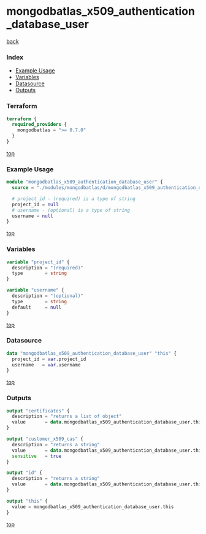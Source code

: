 # mongodbatlas_x509_authentication_database_user

[back](../mongodbatlas.md)

### Index

- [Example Usage](#example-usage)
- [Variables](#variables)
- [Datasource](#datasource)
- [Outputs](#outputs)

### Terraform

```terraform
terraform {
  required_providers {
    mongodbatlas = ">= 0.7.0"
  }
}
```

[top](#index)

### Example Usage

```terraform
module "mongodbatlas_x509_authentication_database_user" {
  source = "./modules/mongodbatlas/d/mongodbatlas_x509_authentication_database_user"

  # project_id - (required) is a type of string
  project_id = null
  # username - (optional) is a type of string
  username = null
}
```

[top](#index)

### Variables

```terraform
variable "project_id" {
  description = "(required)"
  type        = string
}

variable "username" {
  description = "(optional)"
  type        = string
  default     = null
}
```

[top](#index)

### Datasource

```terraform
data "mongodbatlas_x509_authentication_database_user" "this" {
  project_id = var.project_id
  username   = var.username
}
```

[top](#index)

### Outputs

```terraform
output "certificates" {
  description = "returns a list of object"
  value       = data.mongodbatlas_x509_authentication_database_user.this.certificates
}

output "customer_x509_cas" {
  description = "returns a string"
  value       = data.mongodbatlas_x509_authentication_database_user.this.customer_x509_cas
  sensitive   = true
}

output "id" {
  description = "returns a string"
  value       = data.mongodbatlas_x509_authentication_database_user.this.id
}

output "this" {
  value = mongodbatlas_x509_authentication_database_user.this
}
```

[top](#index)